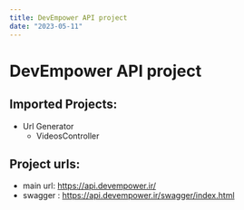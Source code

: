 ```yaml
---
title: DevEmpower API project
date: "2023-05-11"
---
```


# DevEmpower API project

## Imported Projects:

-  Url Generator
   -  VideosController

## Project urls:

-  main url: https://api.devempower.ir/
-  swagger : https://api.devempower.ir/swagger/index.html
